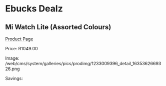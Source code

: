 
# Ebucks Dealz
## Mi Watch Lite (Assorted Colours)
[Product Page](https://www.ebucks.com/web/shop/productSelected.do?prodId=1233009396&catId=842826930)

Price: R1049.00

Image: /web/cms/system/galleries/pics/prodimg/1233009396_detail_1635362669326.png

Savings: 


	